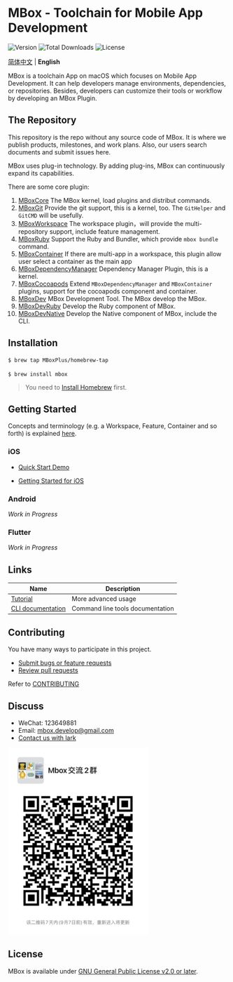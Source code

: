 # MBox - Toolchain for Mobile App Development

![Version](https://img.shields.io/github/v/release/mboxplus/mbox)
![Total Downloads](https://img.shields.io/github/downloads/mboxplus/mbox/total)
![License](https://img.shields.io/github/license/mboxplus/mbox)

[简体中文](./README-CN.md) | **English**

MBox is a toolchain App on macOS which focuses on Mobile App Development. It can help developers manage environments, dependencies, or repositories. Besides, developers can customize their tools or workflow by developing an MBox Plugin.

## The Repository

This repository is the repo without any source code of MBox. It is where we publish products, milestones, and work plans. Also, our users search documents and submit issues here.

MBox uses plug-in technology. By adding plug-ins, MBox can continuously expand its capabilities.

There are some core plugin:

1. [MBoxCore](https://github.com/MBoxPlus/mbox-core) The MBox kernel, load plugins and distribut commands.
1. [MBoxGit](https://github.com/MBoxPlus/mbox-git) Provide the git support, this is a kernel, too. The `GitHelper` and `GitCMD` will be usefully.
1. [MBoxWorkspace](https://github.com/MBoxPlus/mbox-workspace) The workspace plugin，will provide the multi-repository support, include feature management.
1. [MBoxRuby](https://github.com/MBoxPlus/mbox-ruby) Support the Ruby and Bundler, which provide `mbox bundle` command.
1. [MBoxContainer](https://github.com/MBoxPlus/mbox-container) 
If there are multi-app in a workspace, this plugin allow user select a container as the main app
1. [MBoxDependencyManager](https://github.com/MBoxPlus/mbox-dependency-manager) Dependency Manager Plugin, this is a kernel.
1. [MBoxCocoapods](https://github.com/MBoxPlus/mbox-cocoapods) Extend `MBoxDependencyManager` and `MBoxContainer` plugins, support for the cocoapods component and container.
1. [MBoxDev](https://github.com/MBoxPlus/mbox-dev) MBox Development Tool. The MBox develop the MBox.
1. [MBoxDevRuby](https://github.com/MBoxPlus/mbox-dev-ruby) Develop the Ruby component of MBox.
1. [MBoxDevNative](https://github.com/MBoxPlus/mbox-dev-native) Develop the Native component of MBox, include the CLI.

## Installation
```
$ brew tap MBoxPlus/homebrew-tap

$ brew install mbox
```
> You need to [Install Homebrew](https://brew.sh/) first.

## Getting Started

Concepts and terminology (e.g. a Workspace, Feature, Container and so forth) is explained [here](https://github.com/MBoxPlus/mbox/wiki/MBox-terminology).

### iOS

- [Quick Start Demo](https://github.com/MBoxPlus/mbox/wiki/Quick-Start-Demo-iOS)

- [Getting Started for iOS](https://github.com/MBoxPlus/mbox/wiki/Getting-Started-iOS)

### Android
*Work in Progress*

### Flutter
*Work in Progress*

## Links

|  Name   | Description  |
|  ----  | ----  |
| [Tutorial](https://github.com/MBoxPlus/mbox/wiki/Tutorial) | More advanced usage |
| [CLI documentation](https://github.com/MBoxPlus/mbox/wiki/CLI-documentation) | Command line tools documentation |

## Contributing
You have many ways to participate in this project.
- [Submit bugs or feature requests](https://github.com/MBoxPlus/mbox/issues)
- [Review pull requests](https://github.com/MBoxPlus/mbox/pulls)

Refer to [CONTRIBUTING](CONTRIBUTING.md)

## Discuss
- WeChat: 123649881
- Email: mbox.develop@gmail.com
- [Contact us with lark](https://applink.feishu.cn/client/chat/chatter/add_by_link?link_token=fb2k24b7-a10f-40d3-85a4-cd31abc6f3e2)
<p align="left"><img src="doc/wechat.jpeg" alt="Wechat group" width="320px"></p>

## License
MBox is available under [GNU General Public License v2.0 or later](./LICENSE).
